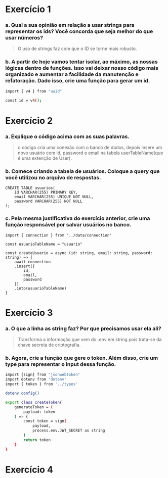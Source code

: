 # Exercício 1

### a. Qual a sua opinião em relação a usar strings para representar os ids? Você concorda que seja melhor do que usar números?
> O uso de strings faz com que o ID se torne mais robusto.

### b. A partir de hoje vamos tentar isolar, ao máximo, as nossas lógicas dentro de funções. Isso vai deixar nosso código mais organizado e aumentar a facilidade da manutenção e refatoração. Dado isso, crie uma função para gerar um id.
```sh
import { v4 } from "uuid"

const id = v4();
```

# Exercício 2

### a. Explique o código acima com as suas palavras.
> o código cria uma conexão com o banco de dados, depois insere um novo usuário com id, password e email na tabela userTableName(que é uma extenção de User).

### b. Comece criando a tabela de usuários. Coloque a query que você utilizou no arquivo de respostas.
```
CREATE TABLE usuarios(  
    id VARCHAR(255) PRIMARY KEY,
    email VARCHAR(255) UNIQUE NOT NULL,
    password VARCHAR(255) NOT NULL
);
```

### c. Pela mesma justificativa do exercício anterior, crie uma função responsável por salvar usuários no banco.
```
import { connection } from "../data/connection"

const usuarioTableName = "usuario"

const createUsuario = async (id: string, email: string, password: string) => {
    await connection
    .insert({
        id,
        email,
        password
    })
    .into(usuarioTableName)
}
```

# Exercício 3

### a. O que a linha as string faz? Por que precisamos usar ela ali?
> Transforma a informação que vem do .env em string pois trata-se da chave secreta de criptografia.

### b. Agora, crie a função que gere o token. Além disso, crie um type  para representar o input dessa função.
```sh
import {sign} from "jsonwebtoken"
import dotenv from 'dotenv'
import { token } from '../types'

dotenv.config()

export class createToken{
    generateToken = (
        payload: token
    ) => {
        const token = sign(
            payload,
            process.env.JWT_SECRET as string
        )
        return token
    }
}
```

# Exercício 4 

### 